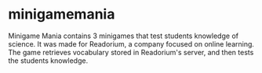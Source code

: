 # minigamemania
Minigame Mania contains 3 minigames that test students knowledge of science. It was made for Readorium, a company focused on online learning. The game retrieves vocabulary stored in Readorium's server, and then tests the students knowledge. 
